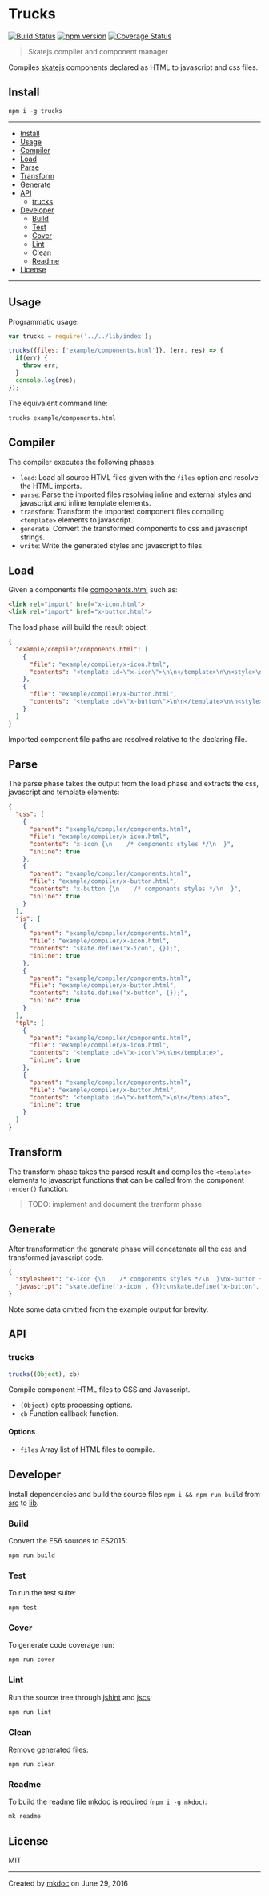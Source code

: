 # Trucks

[![Build Status](https://travis-ci.org/tmpfs/trucks.svg?v=2)](https://travis-ci.org/tmpfs/trucks)
[![npm version](http://img.shields.io/npm/v/trucks.svg?v=2)](https://npmjs.org/package/trucks)
[![Coverage Status](https://coveralls.io/repos/tmpfs/trucks/badge.svg?branch=master&service=github&v=3)](https://coveralls.io/github/tmpfs/trucks?branch=master)

> Skatejs compiler and component manager

Compiles [skatejs][] components declared as HTML to javascript and css files.

## Install

```
npm i -g trucks
```

---

- [Install](#install)
- [Usage](#usage)
- [Compiler](#compiler)
- [Load](#load)
- [Parse](#parse)
- [Transform](#transform)
- [Generate](#generate)
- [API](#api)
  - [trucks](#trucks)
- [Developer](#developer)
  - [Build](#build)
  - [Test](#test)
  - [Cover](#cover)
  - [Lint](#lint)
  - [Clean](#clean)
  - [Readme](#readme)
- [License](#license)

---

## Usage

Programmatic usage:

```javascript
var trucks = require('../../lib/index');

trucks({files: ['example/components.html']}, (err, res) => {
  if(err) {
    throw err; 
  }
  console.log(res);
});
```

The equivalent command line:

```shell
trucks example/components.html
```

## Compiler

The compiler executes the following phases:

* `load`: Load all source HTML files given with the `files` option and resolve the HTML imports.
* `parse`: Parse the imported files resolving inline and external styles and javascript and inline template elements.
* `transform`: Transform the imported component files compiling `<template>` elements to javascript.
* `generate`: Convert the transformed components to css and javascript strings.
* `write`: Write the generated styles and javascript to files.

## Load

Given a components file [components.html](https://github.com/tmpfs/trucks/blob/master/example/compiler/components.html) such as:

```html
<link rel="import" href="x-icon.html">
<link rel="import" href="x-button.html">
```

The load phase will build the result object:

```json
{
  "example/compiler/components.html": [
    {
      "file": "example/compiler/x-icon.html",
      "contents": "<template id=\"x-icon\">\n\n</template>\n\n<style>\n  x-icon {\n    /* components styles */\n  }\n</style>\n\n<script>\n  skate.define('x-icon', {});\n</script>\n"
    },
    {
      "file": "example/compiler/x-button.html",
      "contents": "<template id=\"x-button\">\n\n</template>\n\n<style>\n  x-button {\n    /* components styles */\n  }\n</style>\n\n<script>\n  skate.define('x-button', {});\n</script>\n"
    }
  ]
}
```

Imported component file paths are resolved relative to the declaring file.

## Parse

The parse phase takes the output from the load phase and extracts the css, javascript and template elements:

```json
{
  "css": [
    {
      "parent": "example/compiler/components.html",
      "file": "example/compiler/x-icon.html",
      "contents": "x-icon {\n    /* components styles */\n  }",
      "inline": true
    },
    {
      "parent": "example/compiler/components.html",
      "file": "example/compiler/x-button.html",
      "contents": "x-button {\n    /* components styles */\n  }",
      "inline": true
    }
  ],
  "js": [
    {
      "parent": "example/compiler/components.html",
      "file": "example/compiler/x-icon.html",
      "contents": "skate.define('x-icon', {});",
      "inline": true
    },
    {
      "parent": "example/compiler/components.html",
      "file": "example/compiler/x-button.html",
      "contents": "skate.define('x-button', {});",
      "inline": true
    }
  ],
  "tpl": [
    {
      "parent": "example/compiler/components.html",
      "file": "example/compiler/x-icon.html",
      "contents": "<template id=\"x-icon\">\n\n</template>",
      "inline": true
    },
    {
      "parent": "example/compiler/components.html",
      "file": "example/compiler/x-button.html",
      "contents": "<template id=\"x-button\">\n\n</template>",
      "inline": true
    }
  ]
}
```

## Transform

The transform phase takes the parsed result and compiles the `<template>` elements to javascript functions that can be called from the component `render()` function.

> TODO: implement and document the tranform phase

## Generate

After transformation the generate phase will concatenate all the css and transformed javascript code.

```json
{
  "stylesheet": "x-icon {\n    /* components styles */\n  }\nx-button {\n    /* components styles */\n  }",
  "javascript": "skate.define('x-icon', {});\nskate.define('x-button', {});"
}
```

Note some data omitted from the example output for brevity.

## API

### trucks

```javascript
trucks((Object), cb)
```

Compile component HTML files to CSS and Javascript.

* `(Object)` opts processing options.
* `cb` Function callback function.

#### Options

* `files` Array list of HTML files to compile.

## Developer

Install dependencies and build the source files `npm i && npm run build` from [src](https://github.com/tmpfs/trucks/blob/master/src) to [lib](https://github.com/tmpfs/trucks/blob/master/lib).

### Build

Convert the ES6 sources to ES2015:

```
npm run build
```

### Test

To run the test suite:

```
npm test
```

### Cover

To generate code coverage run:

```
npm run cover
```

### Lint

Run the source tree through [jshint][] and [jscs][]:

```
npm run lint
```

### Clean

Remove generated files:

```
npm run clean
```

### Readme

To build the readme file [mkdoc][] is required (`npm i -g mkdoc`):

```
mk readme
```

## License

MIT

---

Created by [mkdoc](https://github.com/mkdoc/mkdoc) on June 29, 2016

[skatejs]: https://github.com/skatejs/skatejs
[mkdoc]: https://github.com/mkdoc/mkdoc
[jshint]: http://jshint.com
[jscs]: http://jscs.info

